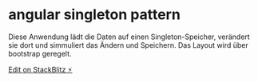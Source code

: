 # angular singleton pattern

Diese Anwendung lädt die Daten auf einen Singleton-Speicher, verändert sie dort und simmuliert das Ändern und Speichern. 
Das Layout wird über bootstrap geregelt. 

[Edit on StackBlitz ⚡️](https://stackblitz.com/edit/angular-ivy-5znasj)
